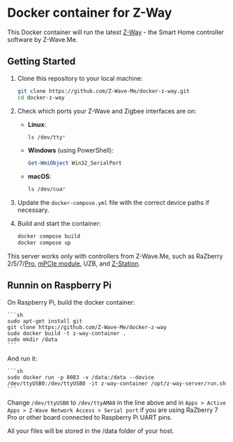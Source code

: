 # Docker container for Z-Way

This Docker container will run the latest [Z-Way](https://z-wave.me/z-way/) - the Smart Home controller software by Z-Wave.Me.

## Getting Started

1. Clone this repository to your local machine:

    ```sh
    git clone https://github.com/Z-Wave-Me/docker-z-way.git
    cd docker-z-way
    ```

2. Check which ports your Z-Wave and Zigbee interfaces are on:

    - **Linux**:

        ```sh
        ls /dev/tty*
        ```

    - **Windows** (using PowerShell):

        ```powershell
        Get-WmiObject Win32_SerialPort
        ```

    - **macOS**:

        ```sh
        ls /dev/cua*
        ```

3. Update the `docker-compose.yml` file with the correct device paths if necessary.

4. Build and start the container:

    ```sh
    docker compose build
    docker compose up
    ```

This server works only with controllers from Z-Wave.Me, such as RaZberry 2/5/7/[Pro](https://z-wave.me/products/razberry/), [mPCIe module](https://z-wave.me/products/mpcie/), UZB, and [Z-Station](https://z-wave.me/products/z-station/).

## Runnin on Raspberry Pi

On Raspberry Pi, build the docker container:

    ```sh
    sudo apt-get install git
    git clone https://github.com/Z-Wave-Me/docker-z-way
    sudo docker build -t z-way-container .
    sudo mkdir /data
    ```

And run it:

    ```sh
    sudo docker run -p 8083 -v /data:/data --device /dev/ttyUSB0:/dev/ttyUSB0 -it z-way-container /opt/z-way-server/run.sh
    ```

Change `/dev/ttyUSB0` to `/dev/ttyAMA0` in the line above and in `Apps > Active Apps > Z-Wave Network Access > Serial port` if you are using RaZberry 7 Pro or other board connected to Raspberry Pi UART pins.

All your files will be stored in the /data folder of your host.
